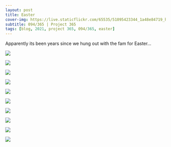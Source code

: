 ```yaml
---
layout: post
title: Easter
cover-img: https://live.staticflickr.com/65535/51095423344_1a48e84719_h.jpg
subtitle: 094/365 | Project 365
tags: [blog, 2021, project 365, 094/365, easter]
---
```

<style>
  .intro-header.big-img {
    background-position:center 
  }
</style>
Apparently its been years since we hung out with the fam for Easter...
<p class="post-img-wrap">
  <img src="https://live.staticflickr.com/65535/51095345261_837a20b368_h.jpg">
</p>
<p class="post-img-wrap">
  <img src="https://live.staticflickr.com/65535/51095345876_0a0d47defe_h.jpg">
</p>
<p class="post-img-wrap">
  <img src="https://live.staticflickr.com/65535/51095424159_26838b6e3a_h.jpg">
</p>
<p class="post-img-wrap">
  <img src="https://live.staticflickr.com/65535/51095437282_133a00f281_h.jpg">
</p>
<p class="post-img-wrap">
  <img src="https://live.staticflickr.com/65535/51095438902_a200ef4034_h.jpg">
</p>
<p class="post-img-wrap">
  <img src="https://live.staticflickr.com/65535/51095439237_e59c4d788e_h.jpg">
</p>
<p class="post-img-wrap">
  <img src="https://live.staticflickr.com/65535/51096145620_c15cbfb060_h.jpg">
</p>
<p class="post-img-wrap">
  <img src="https://live.staticflickr.com/65535/51095888723_f88eb45e74_h.jpg">
</p>
<p class="post-img-wrap">
  <img src="https://live.staticflickr.com/65535/51095439622_b25f0d2455_h.jpg">
</p>
<p class="post-img-wrap">
  <img src="https://live.staticflickr.com/65535/51095422679_f0788deb2e_h.jpg">
</p>
